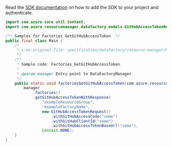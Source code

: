 Read the [SDK documentation](https://github.com/Azure/azure-sdk-for-java/blob/azure-resourcemanager-datafactory_1.0.0-beta.6/sdk/datafactory/azure-resourcemanager-datafactory/README.md) on how to add the SDK to your project and authenticate.

```java
import com.azure.core.util.Context;
import com.azure.resourcemanager.datafactory.models.GitHubAccessTokenRequest;

/** Samples for Factories GetGitHubAccessToken. */
public final class Main {
    /*
     * x-ms-original-file: specification/datafactory/resource-manager/Microsoft.DataFactory/stable/2018-06-01/examples/Factories_GetGitHubAccessToken.json
     */
    /**
     * Sample code: Factories_GetGitHubAccessToken.
     *
     * @param manager Entry point to DataFactoryManager.
     */
    public static void factoriesGetGitHubAccessToken(com.azure.resourcemanager.datafactory.DataFactoryManager manager) {
        manager
            .factories()
            .getGitHubAccessTokenWithResponse(
                "exampleResourceGroup",
                "exampleFactoryName",
                new GitHubAccessTokenRequest()
                    .withGitHubAccessCode("some")
                    .withGitHubClientId("some")
                    .withGitHubAccessTokenBaseUrl("some"),
                Context.NONE);
    }
}
```

